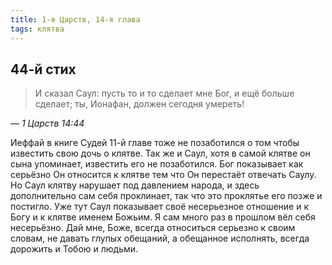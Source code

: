 ```yaml
---
title: 1-я Царств, 14-я глава
tags: клятва
---
```


## 44-й стих

> И сказал Саул: пусть то и то сделает мне Бог, и ещё больше сделает; ты, Ионафан, должен сегодня умереть!

— <cite>1&nbsp;Царств&nbsp;14:44</cite>

Иеффай в книге Судей 11-й главе тоже не позаботился о том чтобы известить свою дочь о клятве. Так же и Саул, хотя в самой клятве
он сына упоминает, известить его не позаботился. Бог показывает как серьёзно Он относится к клятве тем что Он перестаёт отвечать
Саулу. Но Саул клятву нарушает под давлением народа, и здесь дополнительно сам себя проклинает, так что это проклятье его позже
и постигло. Уже тут Саул показывает своё несерьезное отношение и к Богу и к клятве именем Божьим. Я сам много раз в прошлом вёл
себя несерьёзно. Дай мне, Боже, всегда относиться серьезно к своим словам, не давать глупых обещаний, а обещанное исполнять,
всегда дорожить и Тобою и людьми.

